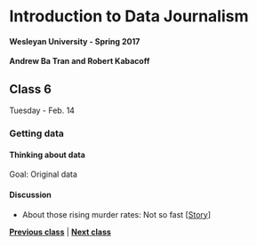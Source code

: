 # Introduction to Data Journalism
  
#### Wesleyan University - Spring 2017
  
**Andrew Ba Tran and Robert Kabacoff**
  
## Class 6
Tuesday - Feb. 14
                             
### Getting data
                             
#### Thinking about data
                             
Goal: Original data
                             
#### Discussion

    
* About those rising murder rates: Not so fast [[Story](https://www.themarshallproject.org/2015/09/04/about-those-rising-murder-rates-not-so-fast#.harDBv0bK)]

                   
**[Previous class](class5.md)** | **[Next class](class7.md)**
